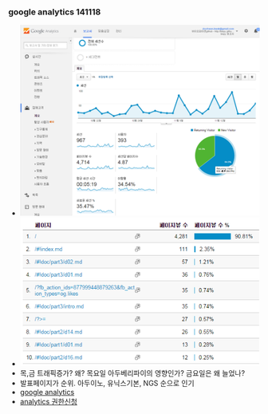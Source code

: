 
### google analytics 141118
- ![google analytics](/doc/img/analytics141118.png)
- ![top visit](/doc/img/top141118.png)
- 목,금 트래픽증가? 왜? 목요일 아두베리파이의 영향인가? 금요일은 왜 늘었나?
- 발표페이지가 순위. 아두이노, 유닉스기본, NGS 순으로 인기
- [google analytics](http://goo.gl/dyNTkl)
- [analytics 권한신청](/doc/analytics_admin.md)

